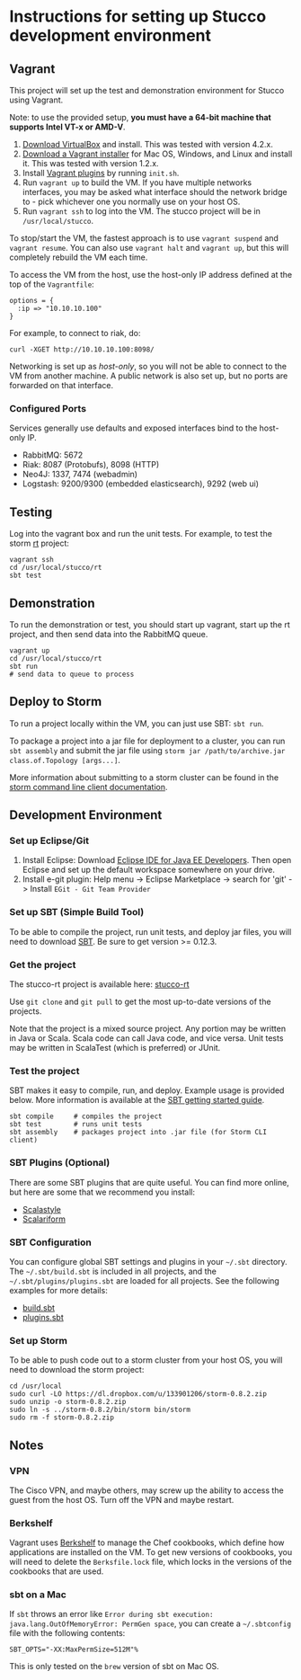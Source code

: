 # Instructions for setting up Stucco development environment


## Vagrant

This project will set up the test and demonstration environment for Stucco using Vagrant. 

Note: to use the provided setup, **you must have a 64-bit machine that supports Intel VT-x or AMD-V**.

1. [Download VirtualBox](https://www.virtualbox.org/wiki/Downloads) and install. This was tested with version 4.2.x.
2. [Download a Vagrant installer](http://downloads.vagrantup.com/) for Mac OS, Windows, and Linux and install it. This was tested with version 1.2.x.
3. Install [Vagrant plugins](http://docs.vagrantup.com/v2/plugins/index.html) by running `init.sh`. 
4. Run `vagrant up` to build the VM. If you have multiple networks interfaces, you may be asked what interface should the network bridge to - pick whichever one you normally use on your host OS.
5. Run `vagrant ssh` to log into the VM. The stucco project will be in `/usr/local/stucco`.

To stop/start the VM, the fastest approach is to use `vagrant suspend` and `vagrant resume`. You can also use `vagrant halt` and `vagrant up`, but this will completely rebuild the VM each time.

To access the VM from the host, use the  host-only IP address defined at the top of the `Vagrantfile`:

    options = {
      :ip => "10.10.10.100"
    }

For example, to connect to riak, do:

    curl -XGET http://10.10.10.100:8098/

Networking is set up as *host-only*, so you will not be able to connect to the VM from another machine. A public network is also set up, but no ports are forwarded on that interface.

### Configured Ports

Services generally use defaults and exposed interfaces bind to the host-only IP.

* RabbitMQ: 5672
* Riak: 8087 (Protobufs), 8098 (HTTP)
* Neo4J: 1337, 7474 (webadmin)
* Logstash: 9200/9300 (embedded elasticsearch), 9292 (web ui)


## Testing

Log into the vagrant box and run the unit tests. For example, to test the storm [rt](https://github.com/stucco/rt) project:

    vagrant ssh
    cd /usr/local/stucco/rt
    sbt test


## Demonstration

To run the demonstration or test, you should start up vagrant, start up the rt project, and then send data into the RabbitMQ queue.

    vagrant up
    cd /usr/local/stucco/rt
    sbt run
    # send data to queue to process


## Deploy to Storm

To run a project locally within the VM, you can just use SBT: `sbt run`.

To package a project into a jar file for deployment to a cluster, you can run `sbt assembly` and submit the jar file using `storm jar /path/to/archive.jar class.of.Topology [args...]`.

More information about submitting to a storm cluster can be found in the [storm command line client documentation](https://github.com/nathanmarz/storm/wiki/Command-line-client).


## Development Environment

### Set up Eclipse/Git

1. Install Eclipse: Download [Eclipse IDE for Java EE Developers](eclipse.org/downloads/). Then open Eclipse and set up the default workspace somewhere on your drive.
2. Install e-git plugin: Help menu -> Eclipse Marketplace -> search for 'git' -> Install `EGit - Git Team Provider`

### Set up SBT (Simple Build Tool)

To be able to compile the project, run unit tests, and deploy jar files, you will need to download [SBT](http://www.scala-sbt.org/release/docs/Getting-Started/Setup.html). Be sure to get version >= 0.12.3.

### Get the project

The stucco-rt project is available here: [stucco-rt](https://github.com/stucco/rt)

Use `git clone` and `git pull` to get the most up-to-date versions of the projects.

Note that the project is a mixed source project. Any portion may be written in Java or Scala. Scala code can call Java code, and vice versa. Unit tests may be written in ScalaTest (which is preferred) or JUnit.

### Test the project

SBT makes it easy to compile, run, and deploy. Example usage is provided below. More information is available at the [SBT getting started guide](http://www.scala-sbt.org/release/docs/Getting-Started/Welcome.html).

    sbt compile     # compiles the project
    sbt test        # runs unit tests
    sbt assembly    # packages project into .jar file (for Storm CLI client)

### SBT Plugins (Optional)

There are some SBT plugins that are quite useful. You can find more online, but here are some that we recommend you install:

* [Scalastyle](http://www.scalastyle.org/sbt.html)
* [Scalariform](https://github.com/sbt/sbt-scalariform)

### SBT Configuration

You can configure global SBT settings and plugins in your `~/.sbt` directory. The `~/.sbt/build.sbt` is included in all projects, and the `~/.sbt/plugins/plugins.sbt` are loaded for all projects. See the following examples for more details:

* [build.sbt](https://gist.github.com/anishathalye/6140974)
* [plugins.sbt](https://gist.github.com/anishathalye/6140962)

### Set up Storm

To be able to push code out to a storm cluster from your host OS, you will need to download the storm project:

    cd /usr/local
    sudo curl -LO https://dl.dropbox.com/u/133901206/storm-0.8.2.zip
    sudo unzip -o storm-0.8.2.zip
    sudo ln -s ../storm-0.8.2/bin/storm bin/storm
    sudo rm -f storm-0.8.2.zip


## Notes

### VPN

The Cisco VPN, and maybe others, may screw up the ability to access the guest from the host OS. Turn off the VPN and maybe restart.

### Berkshelf

Vagrant uses [Berkshelf](http://berkshelf.com/) to manage the Chef cookbooks, which define how applications are installed on the VM. To get new versions of cookbooks, you will need to delete the `Berksfile.lock` file, which locks in the versions of the cookbooks that are used.

### sbt on a Mac

If `sbt` throws an error like `Error during sbt execution: java.lang.OutOfMemoryError: PermGen space`, you can create a `~/.sbtconfig` file with the following contents:

    SBT_OPTS="-XX:MaxPermSize=512M"%                                              

This is only tested on the `brew` version of sbt on Mac OS.